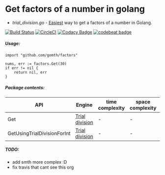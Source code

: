 # Get factors of a number in golang

* *trial_division.go* - [Easiest](https://en.wikipedia.org/wiki/Trial_division) way to get a factors of a number in Golang.

[![Build Status](https://travis-ci.com/gomth/factors.svg?branch=main)](https://travis-ci.com/gomth/factors)
[![CircleCI](https://circleci.com/gh/gomth/factors/tree/main.svg?style=svg)](https://circleci.com/gh/gomth/factors/tree/main)
[![Codacy Badge](https://app.codacy.com/project/badge/Grade/5a22e1f488ee46579160a5362c938815)](https://www.codacy.com/gh/gomth/factors/dashboard?utm_source=github.com&amp;utm_medium=referral&amp;utm_content=gomth/factors&amp;utm_campaign=Badge_Grade)
[![codebeat badge](https://codebeat.co/badges/77825abd-47cc-49c8-9893-10ac8d78124e)](https://codebeat.co/projects/github-com-gomth-factors-main)

##### Usage:

```golang
import "github.com/gomth/factors"

nums, err := factors.Get(30)
if err != nil {
    return nil, err
}
```

##### Package contents:
| API | Engine | time complexity | space complexity | Details |
| ------ | ------ | ------ | ------ | ------ |
| Get | [Trial division][trial_division] | - | - | - |
| GetUsingTrialDivisionForInt | [Trial division][trial_division] | - | - | - |

##### TODO:
- add smth more complex :D
- fix travis that cant see this org

[//]: # (These are reference links used in the body of this note and get stripped out when the markdown processor does its job. There is no need to format nicely because it shouldn't be seen. Thanks SO - http://stackoverflow.com/questions/4823468/store-comments-in-markdown-syntax)

   [trial_division]: <https://en.wikipedia.org/wiki/Trial_division>